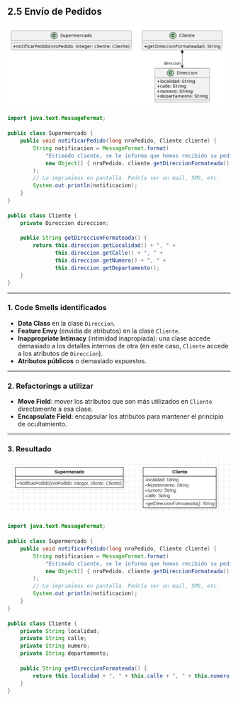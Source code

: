 

## 2.5 Envío de Pedidos

![alt text](./UMLyArchivos/image-7.png)

```java
import java.text.MessageFormat;

public class Supermercado {
    public void notificarPedido(long nroPedido, Cliente cliente) {
        String notificacion = MessageFormat.format(
            "Estimado cliente, se le informa que hemos recibido su pedido con número {0}, el cual será enviado a la dirección {1}",
            new Object[] { nroPedido, cliente.getDireccionFormateada() }
        );
        // Lo imprimimos en pantalla. Podría ser un mail, SMS, etc.
        System.out.println(notificacion);
    }
}

public class Cliente {
    private Direccion direccion;

    public String getDireccionFormateada() {
        return this.direccion.getLocalidad() + ", " +
               this.direccion.getCalle() + ", " +
               this.direccion.getNumero() + ", " +
               this.direccion.getDepartamento();
    }
}
```

---

### 1. Code Smells identificados

* **Data Class** en la clase `Direccion`.
* **Feature Envy** (envidia de atributos) en la clase `Cliente`.
* **Inappropriate Intimacy** (intimidad inapropiada): una clase accede demasiado a los detalles internos de otra (en este caso, `Cliente` accede a los atributos de `Direccion`).
* **Atributos públicos** o demasiado expuestos.

---

### 2. Refactorings a utilizar

* **Move Field**: mover los atributos que son más utilizados en `Cliente` directamente a esa clase.
* **Encapsulate Field**: encapsular los atributos para mantener el principio de ocultamiento.

---

### 3. Resultado

![alt text](./UMLyArchivos/image-8.png)

```java
import java.text.MessageFormat;

public class Supermercado {
    public void notificarPedido(long nroPedido, Cliente cliente) {
        String notificacion = MessageFormat.format(
            "Estimado cliente, se le informa que hemos recibido su pedido con número {0}, el cual será enviado a la dirección {1}",
            new Object[] { nroPedido, cliente.getDireccionFormateada() }
        );
        // Lo imprimimos en pantalla. Podría ser un mail, SMS, etc.
        System.out.println(notificacion);
    }
}

public class Cliente {
    private String localidad;
    private String calle;
    private String numero;
    private String departamento;

    public String getDireccionFormateada() {
        return this.localidad + ", " + this.calle + ", " + this.numero + ", " + this.departamento;
    }
}
```

